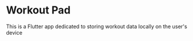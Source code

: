 # Workout Pad

This is a Flutter app dedicated to storing workout data locally on the user's device
